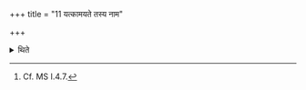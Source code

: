 +++
title = "11 यत्कामयते तस्य नाम"

+++

<details><summary>थिते</summary>

11. (He utters) the name of that thing which he desirs to get (instead of the word adaḥ).[^1]  

[^1]: Cf. MS I.4.7.  
</details>

